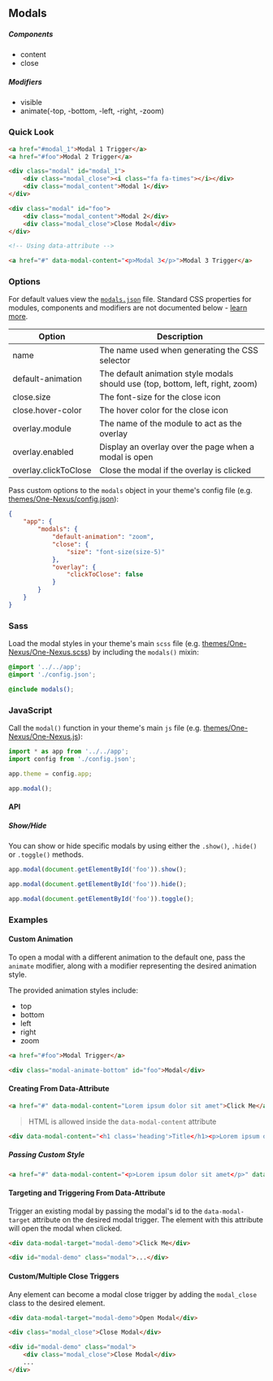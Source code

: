 ## Modals

##### Components

* content
* close

##### Modifiers

* visible
* animate(-top, -bottom, -left, -right, -zoom)

### Quick Look

```html
<a href="#modal_1">Modal 1 Trigger</a>
<a href="#foo">Modal 2 Trigger</a>

<div class="modal" id="modal_1">
    <div class="modal_close"><i class="fa fa-times"></i></div>
    <div class="modal_content">Modal 1</div>
</div>

<div class="modal" id="foo">
    <div class="modal_content">Modal 2</div>
    <div class="modal_close">Close Modal</div>
</div>

<!-- Using data-attribute -->

<a href="#" data-modal-content="<p>Modal 3</p>">Modal 3 Trigger</a>
```

### Options

For default values view the [`modals.json`](modals.json) file. Standard CSS properties for modules, components and modifiers are not documented below - [learn more](https://github.com/esr360/Synergy/wiki/Configuring-a-Module#pass-custom-css-to-modules).

<table class="table">
    <thead>
        <tr>
            <th>Option</th>
            <th>Description</th>
        </tr>
    </thead>
    <tbody>
        <tr>
            <td>name</td>
            <td>The name used when generating the CSS selector</td>
        </tr>
        <tr>
            <td>default-animation</td>
            <td>The default animation style modals should use (top, bottom, left, right, zoom)</td>
        </tr>
        <tr>
            <td>close.size</td>
            <td>The font-size for the close icon</td>
        </tr>
        <tr>
            <td>close.hover-color</td>
            <td>The hover color for the close icon</td>
        </tr>
        <tr>
            <td>overlay.module</td>
            <td>The name of the module to act as the overlay</td>
        </tr>
        <tr>
            <td>overlay.enabled</td>
            <td>Display an overlay over the page when a modal is open</td>
        </tr>
        <tr>
            <td>overlay.clickToClose</td>
            <td>Close the modal if the overlay is clicked</td>
        </tr>
    </tbody>
</table>

Pass custom options to the `modals` object in your theme's config file (e.g. [themes/One-Nexus/config.json](../../../themes/One-Nexus/config.json)):

```json
{
    "app": {
        "modals": {
            "default-animation": "zoom",
            "close": {
                "size": "font-size(size-5)"
            },
            "overlay": {
                "clickToClose": false
            }
        }
    }
}
```

### Sass

Load the modal styles in your theme's main `scss` file (e.g. [themes/One-Nexus/One-Nexus.scss](../../../themes/One-Nexus/One-Nexus.scss)) by including the `modals()` mixin:

```scss
@import '../../app';
@import './config.json';

@include modals();
```

### JavaScript

Call the `modal()` function in your theme's main `js` file (e.g. [themes/One-Nexus/One-Nexus.js](../../../themes/One-Nexus/One-Nexus.js)):

```js
import * as app from '../../app';
import config from './config.json';

app.theme = config.app;

app.modal();
```

#### API

##### Show/Hide

You can show or hide specific modals by using either the `.show()`, `.hide()` or `.toggle()` methods.

```js
app.modal(document.getElementById('foo')).show();

app.modal(document.getElementById('foo')).hide();

app.modal(document.getElementById('foo')).toggle();
```

### Examples

#### Custom Animation

To open a modal with a different animation to the default one, pass the `animate` modifier, along with a modifier representing the desired animation style.

The provided animation styles include:

* top
* bottom
* left
* right
* zoom

```html
<a href="#foo">Modal Trigger</a>

<div class="modal-animate-bottom" id="foo">Modal</div>
```

#### Creating From Data-Attribute

```html
<a href="#" data-modal-content="Lorem ipsum dolor sit amet">Click Me</a>
```

> HTML is allowed inside the `data-modal-content` attribute 

```html
<div data-modal-content="<h1 class='heading'>Title</h1><p>Lorem ipsum dolor sit amet</p>">Click Me</div>
```

##### Passing Custom Style

```html
<a href="#" data-modal-content="<p>Lorem ipsum dolor sit amet</p>" data-modal-style="zoom">Click Me</a>
```

#### Targeting and Triggering From Data-Attribute

Trigger an existing modal by passing the modal's id to the `data-modal-target` attribute on the desired modal trigger. The element with this attribute will open the modal when clicked.

```html
<div data-modal-target="modal-demo">Click Me</div>

<div id="modal-demo" class="modal">...</div>
```

#### Custom/Multiple Close Triggers

Any element can become a modal close trigger by adding the `modal_close` class to the desired element.

```html
<div data-modal-target="modal-demo">Open Modal</div>

<div class="modal_close">Close Modal</div>

<div id="modal-demo" class="modal">
    <div class="modal_close">Close Modal</div>
    ...
</div>
```
